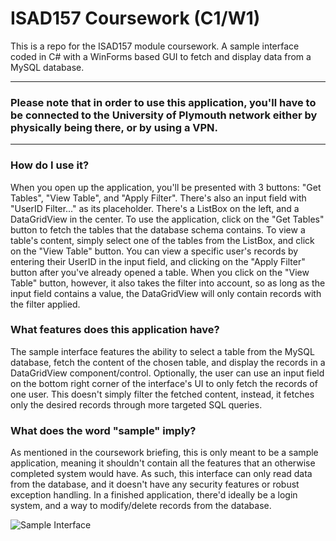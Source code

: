 # ISAD157 Coursework (C1/W1)

This is a repo for the ISAD157 module coursework. A sample interface coded in C# with a WinForms based GUI to fetch and display data from a MySQL database.

---

### Please note that in order to use this application, you'll have to be connected to the University of Plymouth network either by physically being there, or by using a VPN.

---

### How do I use it?

When you open up the application, you'll be presented with 3 buttons: "Get Tables", "View Table", and "Apply Filter". There's also an input field with "UserID Filter..." as its placeholder. There's a ListBox on the left, and a DataGridView in the center. To use the application, click on the "Get Tables" button to fetch the tables that the database schema contains. To view a table's content, simply select one of the tables from the ListBox, and click on the "View Table" button. You can view a specific user's records by entering their UserID in the input field, and clicking on the "Apply Filter" button after you've already opened a table. When you click on the "View Table" button, however, it also takes the filter into account, so as long as the input field contains a value, the DataGridView will only contain records with the filter applied.

### What features does this application have?

The sample interface features the ability to select a table from the MySQL database, fetch the content of the chosen table, and display the records in a DataGridView component/control. Optionally, the user can use an input field on the bottom right corner of the interface's UI to only fetch the records of one user. This doesn't simply filter the fetched content, instead, it fetches only the desired records through more targeted SQL queries.

### What does the word "sample" imply?

As mentioned in the coursework briefing, this is only meant to be a sample application, meaning it shouldn't contain all the features that an otherwise completed system would have. As such, this interface can only read data from the database, and it doesn't have any security features or robust exception handling. In a finished application, there'd ideally be a login system, and a way to modify/delete records from the database.

![Sample Interface](https://i.imgur.com/CGm1uf8.png)
